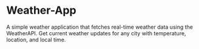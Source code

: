 # Weather-App
A simple weather application that fetches real-time weather data using the WeatherAPI. Get current weather updates for any city with temperature, location, and local time.
